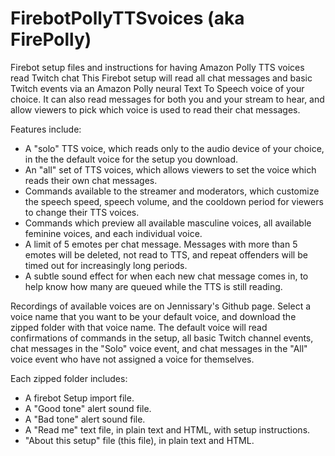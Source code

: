 # FirebotPollyTTSvoices (aka FirePolly)
Firebot setup files and instructions for having Amazon Polly TTS voices read Twitch chat
This Firebot setup will read all chat messages and basic Twitch events via an Amazon Polly neural Text To Speech voice of your choice. It can also read messages for both you and your stream to hear, and allow viewers to pick which voice is used to read their chat messages. 

Features include:
- A "solo" TTS voice, which reads only to the audio device of your choice, in the the default voice for the setup you download. 
- An "all" set of TTS voices, which allows viewers to set the voice which reads their own chat messages. 
- Commands available to the streamer and moderators, which customize the speech speed, speech volume, and the cooldown period for viewers to change their TTS voices. 
- Commands which preview all available masculine voices, all available feminine voices, and each individual voice.
- A limit of 5 emotes per chat message. Messages with more than 5 emotes will be deleted, not read to TTS, and repeat offenders will be timed out for increasingly long periods.
- A subtle sound effect for when each new chat message comes in, to help know how many are queued while the TTS is still reading.

Recordings of available voices are on Jennissary's Github page. Select a voice name that you want to be your default voice, and download the zipped folder with that voice name. The default voice will read confirmations of commands in the setup, all basic Twitch channel events, chat messages in the "Solo" voice event, and chat messages in the "All" voice event who have not assigned a voice for themselves.

Each zipped folder includes: 
- A firebot Setup import file.
- A "Good tone" alert sound file.
- A "Bad tone" alert sound file.
- A "Read me" text file, in plain text and HTML, with setup instructions.
- "About this setup" file (this file), in plain text and HTML.
